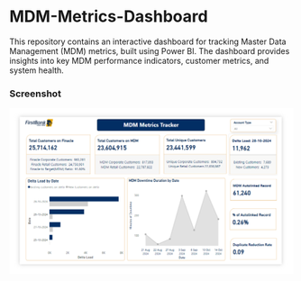# MDM-Metrics-Dashboard
This repository contains an interactive dashboard for tracking Master Data Management (MDM) metrics, built using Power BI. The dashboard provides insights into key MDM performance indicators, customer metrics, and system health.
### Screenshot
<img src="MDM Metrics Dashboard.png">
